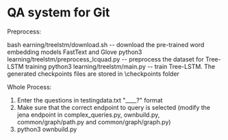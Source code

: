 # QA system for Git

Preprocess:

  bash earning/treelstm/download.sh -- download the pre-trained word embedding models FastText and Glove
python3 learning/treelstm/preprocess_lcquad.py -- preprocess the dataset for Tree-LSTM training 
python3 learning/treelstm/main.py -- train Tree-LSTM. The generated checkpoints files are stored in \checkpoints folder

Whole Process:

1. Enter the questions in testingdata.txt "____?" format
2. Make sure that the correct endpoint to query is selected (modify the jena endpoint in complex_queries.py, ownbuild.py, common/graph/path.py and common/graph/graph.py)
3. python3 ownbuild.py
